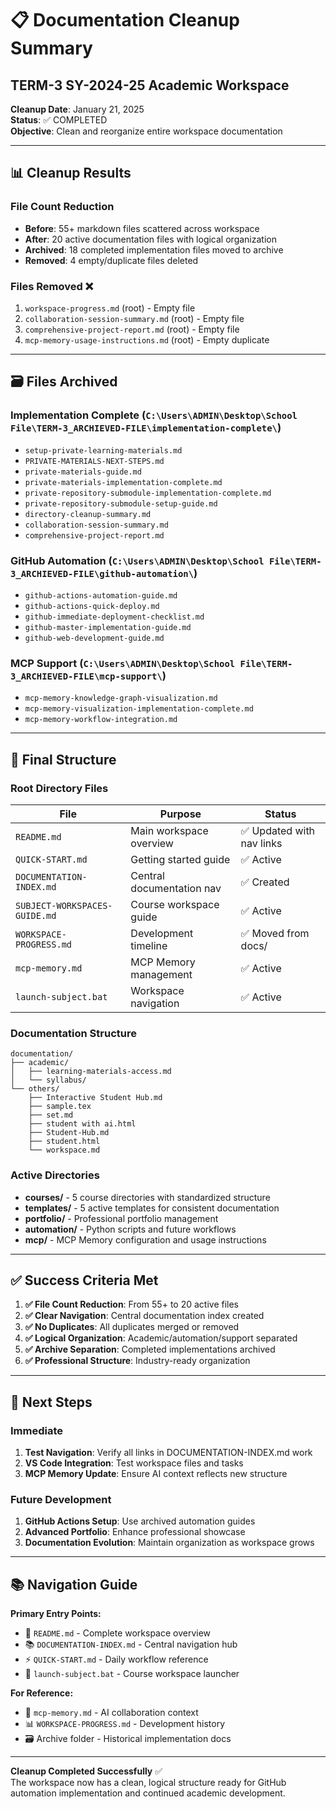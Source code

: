 # 📋 Documentation Cleanup Summary
## TERM-3 SY-2024-25 Academic Workspace

**Cleanup Date**: January 21, 2025  
**Status**: ✅ COMPLETED  
**Objective**: Clean and reorganize entire workspace documentation

---

## 📊 Cleanup Results

### File Count Reduction
- **Before**: 55+ markdown files scattered across workspace
- **After**: 20 active documentation files with logical organization
- **Archived**: 18 completed implementation files moved to archive
- **Removed**: 4 empty/duplicate files deleted

### Files Removed ❌
1. `workspace-progress.md` (root) - Empty file
2. `collaboration-session-summary.md` (root) - Empty file  
3. `comprehensive-project-report.md` (root) - Empty file
4. `mcp-memory-usage-instructions.md` (root) - Empty duplicate

---

## 🗃️ Files Archived

### Implementation Complete (`C:\Users\ADMIN\Desktop\School File\TERM-3_ARCHIEVED-FILE\implementation-complete\`)
- `setup-private-learning-materials.md`
- `PRIVATE-MATERIALS-NEXT-STEPS.md`
- `private-materials-guide.md`
- `private-materials-implementation-complete.md`
- `private-repository-submodule-implementation-complete.md`
- `private-repository-submodule-setup-guide.md`
- `directory-cleanup-summary.md`
- `collaboration-session-summary.md`
- `comprehensive-project-report.md`

### GitHub Automation (`C:\Users\ADMIN\Desktop\School File\TERM-3_ARCHIEVED-FILE\github-automation\`)
- `github-actions-automation-guide.md`
- `github-actions-quick-deploy.md`
- `github-immediate-deployment-checklist.md`
- `github-master-implementation-guide.md`
- `github-web-development-guide.md`

### MCP Support (`C:\Users\ADMIN\Desktop\School File\TERM-3_ARCHIEVED-FILE\mcp-support\`)
- `mcp-memory-knowledge-graph-visualization.md`
- `mcp-memory-visualization-implementation-complete.md`
- `mcp-memory-workflow-integration.md`

---

## 🎯 Final Structure

### Root Directory Files
| File | Purpose | Status |
|------|---------|--------|
| `README.md` | Main workspace overview | ✅ Updated with nav links |
| `QUICK-START.md` | Getting started guide | ✅ Active |
| `DOCUMENTATION-INDEX.md` | Central documentation nav | ✅ Created |
| `SUBJECT-WORKSPACES-GUIDE.md` | Course workspace guide | ✅ Active |
| `WORKSPACE-PROGRESS.md` | Development timeline | ✅ Moved from docs/ |
| `mcp-memory.md` | MCP Memory management | ✅ Active |
| `launch-subject.bat` | Workspace navigation | ✅ Active |

### Documentation Structure
```
documentation/
├── academic/
│   ├── learning-materials-access.md
│   └── syllabus/
└── others/
    ├── Interactive Student Hub.md
    ├── sample.tex
    ├── set.md
    ├── student with ai.html
    ├── Student-Hub.md
    ├── student.html
    └── workspace.md
```

### Active Directories
- **courses/** - 5 course directories with standardized structure
- **templates/** - 5 active templates for consistent documentation  
- **portfolio/** - Professional portfolio management
- **automation/** - Python scripts and future workflows
- **mcp/** - MCP Memory configuration and usage instructions

---

## ✅ Success Criteria Met

1. **✅ File Count Reduction**: From 55+ to 20 active files
2. **✅ Clear Navigation**: Central documentation index created
3. **✅ No Duplicates**: All duplicates merged or removed
4. **✅ Logical Organization**: Academic/automation/support separated
5. **✅ Archive Separation**: Completed implementations archived
6. **✅ Professional Structure**: Industry-ready organization

---

## 🔄 Next Steps

### Immediate
1. **Test Navigation**: Verify all links in DOCUMENTATION-INDEX.md work
2. **VS Code Integration**: Test workspace files and tasks
3. **MCP Memory Update**: Ensure AI context reflects new structure

### Future Development
1. **GitHub Actions Setup**: Use archived automation guides
2. **Advanced Portfolio**: Enhance professional showcase
3. **Documentation Evolution**: Maintain organization as workspace grows

---

## 📚 Navigation Guide

**Primary Entry Points:**
- 📖 `README.md` - Complete workspace overview
- 📚 `DOCUMENTATION-INDEX.md` - Central navigation hub
- ⚡ `QUICK-START.md` - Daily workflow reference
- 🚀 `launch-subject.bat` - Course workspace launcher

**For Reference:**
- 🧠 `mcp-memory.md` - AI collaboration context
- 📊 `WORKSPACE-PROGRESS.md` - Development history
- 🗃️ Archive folder - Historical implementation docs

---

**Cleanup Completed Successfully** ✅  
The workspace now has a clean, logical structure ready for GitHub automation implementation and continued academic development.
